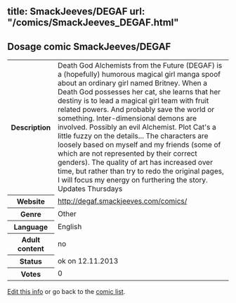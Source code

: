 title: SmackJeeves/DEGAF
url: "/comics/SmackJeeves_DEGAF.html"
---
Dosage comic SmackJeeves/DEGAF
-----------------------------------------

<p id="msg"></p>
<script type="text/javascript">
if (window.location.search === '?edit_info_mail=sent_ok') {
  var elem = document.getElementById("msg");
  elem.innerHTML = 'Edited information sucessfully sent for review, which is usually done daily. Thanks!';
  elem.className = 'ok';
}
</script>
<table class="comicinfo">
<tr>
<th>Description</th><td>Death God Alchemists from the Future (DEGAF) is a (hopefully) humorous magical girl manga spoof about an ordinary girl named Britney. When a Death God possesses her cat, she learns that her destiny is to lead a magical girl team with fruit related powers. And probably save the world or something. Inter-dimensional demons are involved. Possibly an evil Alchemist. Plot Cat's a little fuzzy on the details... The characters are loosely based on myself and my friends (some of which are not represented by their correct genders). The quality of art has increased over time, but rather than try to redo the original pages, I will focus my energy on furthering the story. Updates Thursdays</td>
</tr>
<tr>
<th>Website</th><td><a href="http://degaf.smackjeeves.com/comics/">http://degaf.smackjeeves.com/comics/</a></td>
</tr>
<tr>
<th>Genre</th><td>Other</td>
</tr>
<tr>
<th>Language</th><td>English</td>
</tr>
<tr>
<th>Adult content</th><td>no</td>
</tr>
<tr>
<th>Status</th><td>ok on 12.11.2013</td>
</tr>
<tr>
<th>Votes</th><td>0</td>
</tr>
</table>

[Edit this info](SmackJeeves_DEGAF_edit.html) or go back to the [comic list](../comic-index.html).
